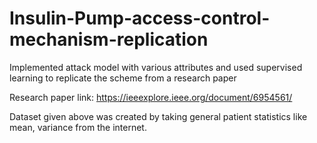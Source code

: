 # Insulin-Pump-access-control-mechanism-replication
Implemented attack model with various attributes and used supervised learning to replicate the scheme from a research paper

Research paper link: https://ieeexplore.ieee.org/document/6954561/


Dataset given above was created by taking general patient statistics like mean, variance from the internet.
